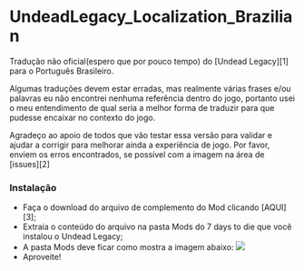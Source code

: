 # UndeadLegacy_Localization_Brazilian

Tradução não oficial(espero que por pouco tempo) do [Undead Legacy][1] para o Português Brasileiro.

Algumas traduções devem estar erradas, mas realmente várias frases e/ou palavras eu não encontrei nenhuma referência dentro do jogo, portanto usei o meu entendimento de qual seria a melhor forma de traduzir para que pudesse encaixar no contexto do jogo.

Agradeço ao apoio de todos que vão testar essa versão para validar e ajudar a corrigir para melhorar ainda a experiência de jogo. Por favor, enviem os erros encontrados, se possível com a imagem na área de [issues][2]

### Instalação

- Faça o download do arquivo de complemento do Mod clicando [AQUI][3];
- Extraia o conteúdo do arquivo na pasta Mods do 7 days to die que você instalou o Undead Legacy;
- A pasta Mods deve ficar como mostra a imagem abaixo:
[![](https://i.imgur.com/mU9QxwT.png)](https://i.imgur.com/mU9QxwT.png)
- Aproveite!